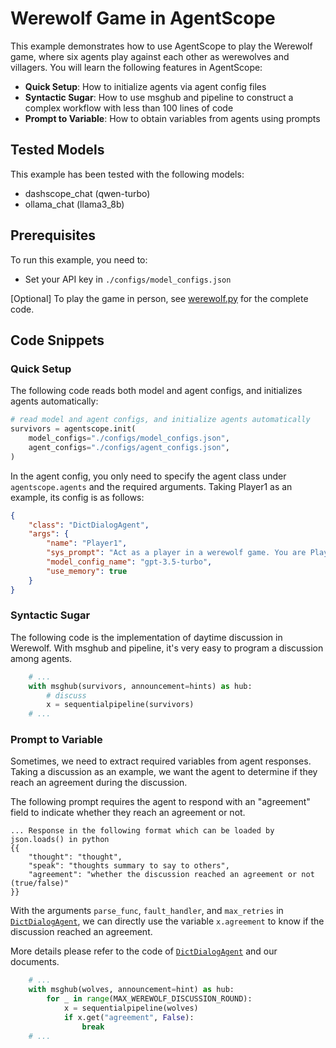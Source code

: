 
# Werewolf Game in AgentScope

This example demonstrates how to use AgentScope to play the Werewolf game, where six agents play against each other as werewolves and villagers. You will learn the following features in AgentScope:

- **Quick Setup**: How to initialize agents via agent config files
- **Syntactic Sugar**: How to use msghub and pipeline to construct a complex workflow with less than 100 lines of code
- **Prompt to Variable**: How to obtain variables from agents using prompts


## Tested Models

This example has been tested with the following models:
- dashscope_chat (qwen-turbo)
- ollama_chat (llama3_8b)

## Prerequisites

To run this example, you need to:
- Set your API key in `./configs/model_configs.json`

[Optional] To play the game in person, see [werewolf.py](werewolf.py) for the complete code.


## Code Snippets

### Quick Setup

The following code reads both model and agent configs, and initializes agents automatically:

```python
# read model and agent configs, and initialize agents automatically
survivors = agentscope.init(
    model_configs="./configs/model_configs.json",
    agent_configs="./configs/agent_configs.json",
)
```

In the agent config, you only need to specify the agent class under `agentscope.agents` and the required arguments. Taking Player1 as an example, its config is as follows:

```json
{
    "class": "DictDialogAgent",
    "args": {
        "name": "Player1",
        "sys_prompt": "Act as a player in a werewolf game. You are Player1 and\nthere are totally 6 players, named Player1, Player2, Player3, Player4, Player5 and Player6.\n\nPLAYER ROLES:\nIn werewolf game, players are divided into two werewolves, two villagers, one seer and one witch. Note only werewolves know who are their teammates.\nWerewolves: They know their teammates' identities and attempt to eliminate a villager each night while trying to remain undetected.\nVillagers: They do not know who the werewolves are and must work together during the day to deduce who the werewolves might be and vote to eliminate them.\nSeer: A villager with the ability to learn the true identity of one player each night. This role is crucial for the villagers to gain information.\nWitch: A character who has a one-time ability to save a player from being eliminated at night (sometimes this is a potion of life) and a one-time ability to eliminate a player at night (a potion of death).\n\nGAME RULE:\nThe game is consisted of two phases: night phase and day phase. The two phases are repeated until werewolf or villager win the game.\n1. Night Phase: During the night, the werewolves discuss and vote for a player to eliminate. Special roles also perform their actions at this time (e.g., the Seer chooses a player to learn their role, the witch chooses a decide if save the player).\n2. Day Phase: During the day, all surviving players discuss who they suspect might be a werewolf. No one reveals their role unless it serves a strategic purpose. After the discussion, a vote is taken, and the player with the most votes is \"lynched\" or eliminated from the game.\n\nVICTORY CONDITION:\nFor werewolves, they win the game if the number of werewolves is equal to or greater than the number of remaining villagers.\nFor villagers, they win if they identify and eliminate all of the werewolves in the group.\n\nCONSTRAINTS:\n1. Your response should be in the first person.\n2. This is a conversational game. You should response only based on the conversation history and your strategy.\n\nYou are playing werewolf in this game.\n",
        "model_config_name": "gpt-3.5-turbo",
        "use_memory": true
    }
}
```

### Syntactic Sugar

The following code is the implementation of daytime discussion in Werewolf. With msghub and pipeline, it's very easy to program a discussion among agents.

```python
    # ...
    with msghub(survivors, announcement=hints) as hub:
        # discuss
        x = sequentialpipeline(survivors)
    # ...
```

### Prompt to Variable

Sometimes, we need to extract required variables from agent responses. Taking a discussion as an example, we want the agent to determine if they reach an agreement during the discussion.

The following prompt requires the agent to respond with an "agreement" field to indicate whether they reach an agreement or not.

```text
... Response in the following format which can be loaded by
json.loads() in python
{{
    "thought": "thought",
    "speak": "thoughts summary to say to others",
    "agreement": "whether the discussion reached an agreement or not (true/false)"
}}
```

With the arguments `parse_func`, `fault_handler`, and `max_retries` in [`DictDialogAgent`](../../src/agentscope/agents/dict_dialog_agent.py), we can directly use the variable `x.agreement` to know if the discussion reached an agreement.

More details please refer to the code of [`DictDialogAgent`](../../src/agentscope/agents/dict_dialog_agent.py) and our documents.

```python
    # ...
    with msghub(wolves, announcement=hint) as hub:
        for _ in range(MAX_WEREWOLF_DISCUSSION_ROUND):
            x = sequentialpipeline(wolves)
            if x.get("agreement", False):
                break
    # ...
```